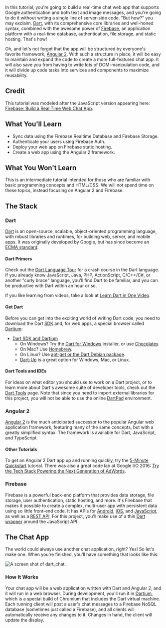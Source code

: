 In this tutorial, you're going to build a real-time chat web app that supports Google authentication and both text and image messages, and you're going to do it without writing a single line of server-side code. "But how?" you may exclaim. [Dart](https://www.dartlang.org/), with its comprehensive core libraries and well-honed syntax, combined with the awesome power of [Firebase](https://firebase.google.com/), an application platform with a real-time database, authentication, file storage, and static hosting. That's how!

Oh, and let's not forget that the app will be structured by everyone's favorite framework, [Angular 2](https://angular.io/). With such a structure in place, it will be easy to maintain and expand the code to create a more full-featured chat app. It will also save you from having to write lots of DOM-manipulation code, and it will divide up code tasks into services and components to maximize reusability.

## Credit
This tutorial was modeled after the JavaScript version appearing here: [Firebase: Build a Real Time Web Chat App](https://codelabs.developers.google.com/codelabs/firebase-web/).

## What You'll Learn

- Sync data using the Firebase Realtime Database and Firebase Storage.
- Authenticate your users using Firebase Auth.
- Deploy your web app on Firebase static hosting.
- Create a web app using the Angular 2 framework.

## What You Won't Learn

This is an intermediate tutorial intended for those who are familiar with basic programming concepts and HTML/CSS. We will not spend time on these topics, instead focusing on Angular 2 and Firebase.

## The Stack

### Dart
[Dart](https://www.dartlang.org) is an open-source, scalable, object-oriented programming language, with robust libraries and runtimes, for building web, server, and mobile apps. It was originally developed by Google, but has since become an [ECMA standard](http://www.ecma-international.org/publications/standards/Ecma-408.htm).

#### Dart Primers
Check out the [Dart Language Tour](https://www.dartlang.org/guides/language/language-tour) for a crash course in the Dart language. If you already know JavaScript, Java, PHP, ActionScript, C/C++/C#, or another "curly brace" language, you'll find Dart to be familiar, and you can be productive with Dart within an hour or so.

If you like learning from videos, take a look at [Learn Dart in One Video](https://www.youtube.com/watch?v=OLjyCy-7U2U&feature=autoshare).

#### Get Dart
Before you can get into the exciting world of writing Dart code, you need to download the Dart <abbr title="Software Development Kit">SDK</abbr> and, for web apps, a special browser called [Dartium](https://webdev.dartlang.org/tools/dartium):

 - [Dart SDK and Dartium](https://www.dartlang.org/downloads/)
     - On Windows? Try the [Dart for Windows](http://www.gekorm.com/dart-windows/) installer, or use [Chocolatey](https://www.dartlang.org/downloads/windows.html).
     - On Mac? Use [Homebrew](https://www.dartlang.org/downloads/mac.html).
     - On Linux? Use [apt-get or the Dart Debian package](https://www.dartlang.org/downloads/linux.html).
     - [Dart-Up](https://www.npmjs.com/package/dart-up) is a great option for Windows, Mac, or Linux.
     
#### Dart Tools and IDEs
For ideas on what editor you should use to work on a Dart project, or to learn more about Dart's awesome suite of developer tools, check out the [Dart Tools](https://www.dartlang.org/tools) page. Note that since you need to import external libraries for this project, you will not be able to use the online [DartPad](https://www.dartlang.org/tools/dartpad) environment.

### Angular 2
[Angular 2](https://angular.io) is the much anticipated successor to the popular Angular web application framework, featuring many of the same concepts, but with a greatly simplified syntax. The framework is available for Dart, JavaScript, and TypeScript.

#### Other Tutorials
To get an Angular 2 Dart app up and running quickly, try the [5-Minute Quickstart](https://angular.io/docs/dart/latest/quickstart.html) tutorial. There was also a great code lab at Google I/O 2016: [Try the Tech Stack Powering the Next Generation of AdWords](https://codelabs.developers.google.com/codelabs/ng2-dart/index.html).

### Firebase
Firebase is a powerful back-end platform that provides data storage, file storage, user authentication, static hosting, and more. It's Firebase that makes it possible to create a complex, multi-user app with persistent data using so little front-end code. It has APIs for [Android](https://firebase.google.com/docs/database/android/start/), [iOS](https://firebase.google.com/docs/database/ios/start), and [JavaScript](https://firebase.google.com/docs/database/web/start), as well as a [REST API](https://firebase.google.com/docs/database/rest/start). For this project, you'll make use of a thin [Dart wrapper](https://pub.dartlang.org/packages/firebase3) around the JavaScript API.

## The Chat App
The world could always use another chat application, right? Yes! So let's make one. When you're finished, you'll have something that looks like this:

![A screen shot of dart_chat.](http://i.imgur.com/cOSituo.png)

### How It Works
Your chat app will be a web application written with Dart and Angular 2, and it will run in a web browser. During development, you'll run it in [Dartium](https://webdev.dartlang.org/tools/dartium), which is a special build of Chromium that includes the Dart virtual machine. Each running client will post a user's chat messages to a Firebase NoSQL database (sometimes just called a Firebase), and all clients will automatically receive any changes to it. Changes in hand, the client will update the display.